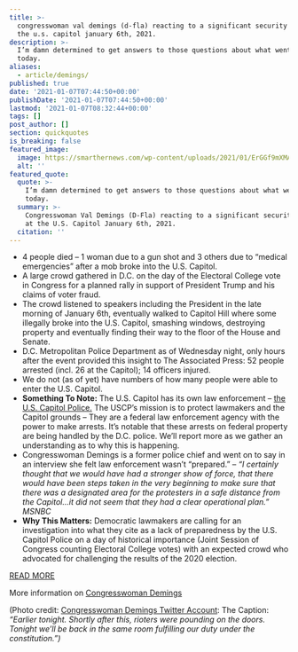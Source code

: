 ```yaml
---
title: >-
  congresswoman val demings (d-fla) reacting to a significant security breach at
  the u.s. capitol january 6th, 2021.
description: >-
  I’m damn determined to get answers to those questions about what went wrong
  today.
aliases:
  - article/demings/
published: true
date: '2021-01-07T07:44:50+00:00'
publishDate: '2021-01-07T07:44:50+00:00'
lastmod: '2021-01-07T08:32:44+00:00'
tags: []
post_author: []
section: quickquotes
is_breaking: false
featured_image:
  image: https://smarthernews.com/wp-content/uploads/2021/01/ErGGf9mXMAA5CaE.jpg
  alt: ''
featured_quote:
  quote: >-
    I’m damn determined to get answers to those questions about what went wrong
    today.
  summary: >-
    Congresswoman Val Demings (D-Fla) reacting to a significant security breach
    at the U.S. Capitol January 6th, 2021.
  citation: ''
---
```

*   4 people died – 1 woman due to a gun shot and 3 others due to “medical emergencies” after a mob broke into the U.S. Capitol.
*   A large crowd gathered in D.C. on the day of the Electoral College vote in Congress for a planned rally in support of President Trump and his claims of voter fraud.
*   The crowd listened to speakers including the President in the late morning of January 6th, eventually walked to Capitol Hill where some illegally broke into the U.S. Capitol, smashing windows, destroying property and eventually finding their way to the floor of the House and Senate.
*   D.C. Metropolitan Police Department as of Wednesday night, only hours after the event provided this insight to The Associated Press: 52 people arrested (incl. 26 at the Capitol); 14 officers injured.
*   We do not (as of yet) have numbers of how many people were able to enter the U.S. Capitol.
*   **Something To Note:** The U.S. Capitol has its own law enforcement – [the U.S. Capitol Police.](\"https://www.uscp.gov/\") The USCP’s mission is to protect lawmakers and the Capitol grounds – They are a federal law enforcement agency with the power to make arrests. It’s notable that these arrests on federal property are being handled by the D.C. police. We’ll report more as we gather an understanding as to why this is happening.
*   Congresswoman Demings is a former police chief and went on to say in an interview she felt law enforcement wasn’t “prepared.” – _“I certainly thought that we would have had a stronger show of force, that there would have been steps taken in the very beginning to make sure that there was a designated area for the protesters in a safe distance from the Capitol…it did not seem that they had a clear operational plan.” MSNBC_
*   **Why This Matters:** Democratic lawmakers are calling for an investigation into what they cite as a lack of preparedness by the U.S. Capitol Police on a day of historical importance (Joint Session of Congress counting Electoral College votes) with an expected crowd who advocated for challenging the results of the 2020 election.

[READ MORE](\"https://apnews.com/article/donald-trump-politics-zoe-lofgren-val-demings-36a1c65d6dbc96e4ca4cad88fb7e1c4a\")

More information on [Congresswoman Demings](\"https://demings.house.gov/\")

(Photo credit: [Congresswoman Demings Twitter Account](\"https://twitter.com/RepValDemings/status/1347005650849705985?s=20\"): The Caption: _“Earlier tonight. Shortly after this, rioters were pounding on the doors. Tonight we’ll be back in the same room fulfilling our duty under the constitution.”)_